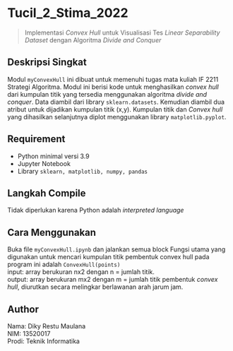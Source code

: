 # Tucil_2_Stima_2022

> Implementasi _Convex Hull_ untuk Visualisasi Tes _Linear Separability Dataset_ dengan Algoritma _Divide and Conquer_

## **Deskripsi Singkat**
Modul `myConvexHull` ini dibuat untuk memenuhi tugas mata kuliah IF 2211 Strategi Algoritma. Modul ini berisi kode untuk menghasilkan _convex hull_ dari kumpulan titik yang tersedia menggunakan algoritma _divide and conquer_. Data diambil dari library `sklearn.datasets`. Kemudian diambil dua atribut untuk dijadikan kumpulan titik (x,y). Kumpulan titik dan _Convex hull_ yang dihasilkan selanjutnya diplot menggunakan library `matplotlib.pyplot`.

## **Requirement**
- Python minimal versi 3.9
- Jupyter Notebook
- Library `sklearn, matplotlib, numpy, pandas`

## **Langkah Compile**
Tidak diperlukan karena Python adalah _interpreted language_

## **Cara Menggunakan**
Buka file `myConvexHull.ipynb` dan jalankan semua block
Fungsi utama yang digunakan untuk mencari kumpulan titik pembentuk convex hull pada program ini adalah `ConvexHull(points)` \
input: array berukuran nx2 dengan n = jumlah titik. \
output: array berukuran mx2 dengan m = jumlah titik pembentuk _convex hull_, diurutkan secara melingkar berlawanan arah jarum jam.

## **Author**
Nama: Diky Restu Maulana \
NIM: 13520017 \
Prodi: Teknik Informatika